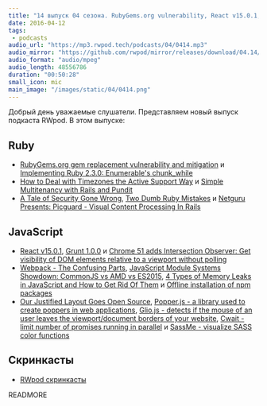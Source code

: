```yaml
---
title: "14 выпуск 04 сезона. RubyGems.org vulnerability, React v15.0.1, Grunt 1.0.0, Picguard, Glio.js, SassMe и прочее"
date: 2016-04-12
tags:
 - podcasts
audio_url: "https://mp3.rwpod.tech/podcasts/04/0414.mp3"
audio_mirror: "https://github.com/rwpod/mirror/releases/download/04.14/0414.mp3"
audio_format: "audio/mpeg"
audio_length: 48556786
duration: "00:50:28"
small_icon: mic
main_image: "/images/static/04/0414.png"
---
```


Добрый день уважаемые слушатели. Представляем новый выпуск подкаста RWpod. В этом выпуске:

## Ruby

 - [RubyGems.org gem replacement vulnerability and mitigation](http://blog.rubygems.org/2016/04/06/gem-replacement-vulnerability-and-mitigation.html) и [Implementing Ruby 2.3.0: Enumerable's chunk_while](http://til.seansellek.com/chunk_while/)
 - [How to Deal with Timezones the Active Support Way](http://jakeyesbeck.com/2016/04/03/how-to-deal-with-timezones-the-active-support-way/) и [Simple Multitenancy with Rails and Pundit](http://andrewmarkle.com/2016/04/06/multitenancy-with-pundit.html)
 - [A Tale of Security Gone Wrong](http://gavinmiller.io/2016/a-tale-of-security-gone-wrong/), [Two Dumb Ruby Mistakes](http://patshaughnessy.net/2016/4/2/two-dumb-ruby-mistakes) и [Netguru Presents: Picguard - Visual Content Processing In Rails](https://www.netguru.co/blog/image-processing-for-rails)

## JavaScript

 - [React v15.0.1](https://facebook.github.io/react/blog/2016/04/08/react-v15.0.1.html), [Grunt 1.0.0](http://gruntjs.com/blog/2016-04-04-grunt-1.0.0-released) и [Chrome 51 adds Intersection Observer: Get visibility of DOM elements relative to a viewport without polling](https://github.com/WICG/IntersectionObserver/blob/master/explainer.md)
 - [Webpack - The Confusing Parts](https://medium.com/@rajaraodv/webpack-the-confusing-parts-58712f8fcad9), [JavaScript Module Systems Showdown: CommonJS vs AMD vs ES2015](https://auth0.com/blog/2016/03/15/javascript-module-systems-showdown/), [4 Types of Memory Leaks in JavaScript and How to Get Rid Of Them](https://auth0.com/blog/2016/01/26/four-types-of-leaks-in-your-javascript-code-and-how-to-get-rid-of-them/) и [Offline installation of npm packages](https://addyosmani.com/blog/using-npm-offline/)
 - [Our Justified Layout Goes Open Source](http://code.flickr.net/2016/04/05/our-justified-layout-goes-open-source/), [Popper.js - a library used to create poppers in web applications](https://fezvrasta.github.io/popper.js/), [Glio.js - detects if the mouse of an user leaves the viewport/document borders of your website](http://luisvinicius167.github.io/gliojs/), [Cwait - limit number of promises running in parallel](https://github.com/charto/cwait) и [SassMe - visualize SASS color functions](http://sassme.arc90.com/)

## Скринкасты

 - [RWpod скринкасты](https://www.youtube.com/channel/UC_CA1uZFuVdBfLSHf2qEwyg)


READMORE
